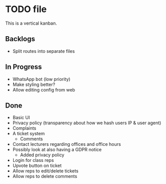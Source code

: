 # TODO file

This is a vertical kanban.


## Backlogs

- Split routes into separate files

## In Progress

- WhatsApp bot (low priority)
- Make styling better?
- Allow editing config from web

## Done

- Basic UI
- Privacy policy (transparency about how we hash users IP & user agent)
- Complaints
- A ticket system
	- Comments
- Contact lecturers regarding offices and office hours
- Possibly look at also having a GDPR notice
	- Added privacy policy
- Login for class reps
- Upvote button on ticket
- Allow reps to edit/delete tickets
- Allow reps to delete comments
